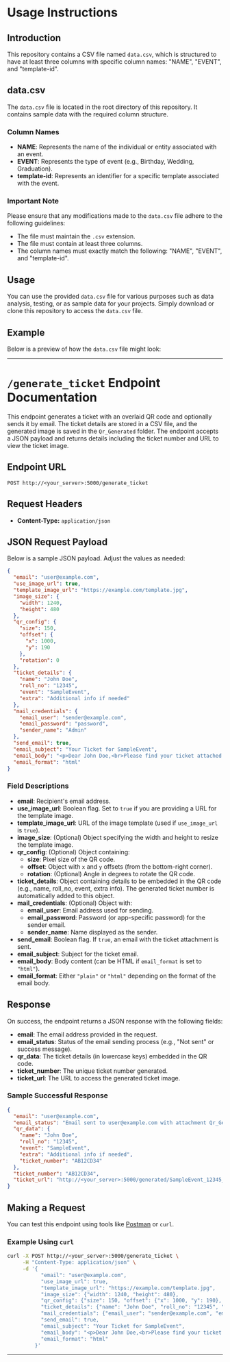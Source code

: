 # Usage Instructions

## Introduction
This repository contains a CSV file named `data.csv`, which is structured to have at least three columns with specific column names: "NAME", "EVENT", and "template-id".

## data.csv
The `data.csv` file is located in the root directory of this repository. It contains sample data with the required column structure. 

### Column Names
- **NAME**: Represents the name of the individual or entity associated with an event.
- **EVENT**: Represents the type of event (e.g., Birthday, Wedding, Graduation).
- **template-id**: Represents an identifier for a specific template associated with the event.

### Important Note
Please ensure that any modifications made to the `data.csv` file adhere to the following guidelines:
- The file must maintain the `.csv` extension.
- The file must contain at least three columns.
- The column names must exactly match the following: "NAME", "EVENT", and "template-id".

## Usage
You can use the provided `data.csv` file for various purposes such as data analysis, testing, or as sample data for your projects. Simply download or clone this repository to access the `data.csv` file.

## Example
Below is a preview of how the `data.csv` file might look:

---

# `/generate_ticket` Endpoint Documentation

This endpoint generates a ticket with an overlaid QR code and optionally sends it by email. The ticket details are stored in a CSV file, and the generated image is saved in the `Qr_Generated` folder. The endpoint accepts a JSON payload and returns details including the ticket number and URL to view the ticket image.

## Endpoint URL

```
POST http://<your_server>:5000/generate_ticket
```

## Request Headers

- **Content-Type:** `application/json`

## JSON Request Payload

Below is a sample JSON payload. Adjust the values as needed:

```json
{
  "email": "user@example.com",
  "use_image_url": true,
  "template_image_url": "https://example.com/template.jpg",
  "image_size": {
    "width": 1240,
    "height": 480
  },
  "qr_config": {
    "size": 150,
    "offset": {
      "x": 1000,
      "y": 190
    },
    "rotation": 0
  },
  "ticket_details": {
    "name": "John Doe",
    "roll_no": "12345",
    "event": "SampleEvent",
    "extra": "Additional info if needed"
  },
  "mail_credentials": {
    "email_user": "sender@example.com",
    "email_password": "password",
    "sender_name": "Admin"
  },
  "send_email": true,
  "email_subject": "Your Ticket for SampleEvent",
  "email_body": "<p>Dear John Doe,<br>Please find your ticket attached.</p>",
  "email_format": "html"
}
```

### Field Descriptions

- **email**: Recipient's email address.
- **use_image_url**: Boolean flag. Set to `true` if you are providing a URL for the template image.
- **template_image_url**: URL of the image template (used if `use_image_url` is `true`).
- **image_size**: (Optional) Object specifying the width and height to resize the template image.
- **qr_config**: (Optional) Object containing:
  - **size**: Pixel size of the QR code.
  - **offset**: Object with `x` and `y` offsets (from the bottom-right corner).
  - **rotation**: (Optional) Angle in degrees to rotate the QR code.
- **ticket_details**: Object containing details to be embedded in the QR code (e.g., name, roll_no, event, extra info). The generated ticket number is automatically added to this object.
- **mail_credentials**: (Optional) Object with:
  - **email_user**: Email address used for sending.
  - **email_password**: Password (or app-specific password) for the sender email.
  - **sender_name**: Name displayed as the sender.
- **send_email**: Boolean flag. If `true`, an email with the ticket attachment is sent.
- **email_subject**: Subject for the ticket email.
- **email_body**: Body content (can be HTML if `email_format` is set to `"html"`).
- **email_format**: Either `"plain"` or `"html"` depending on the format of the email body.

## Response

On success, the endpoint returns a JSON response with the following fields:

- **email**: The email address provided in the request.
- **email_status**: Status of the email sending process (e.g., "Not sent" or success message).
- **qr_data**: The ticket details (in lowercase keys) embedded in the QR code.
- **ticket_number**: The unique ticket number generated.
- **ticket_url**: The URL to access the generated ticket image.

### Sample Successful Response

```json
{
  "email": "user@example.com",
  "email_status": "Email sent to user@example.com with attachment Qr_Generated/SampleEvent_12345_AB12CD34.png",
  "qr_data": {
    "name": "John Doe",
    "roll_no": "12345",
    "event": "SampleEvent",
    "extra": "Additional info if needed",
    "ticket_number": "AB12CD34"
  },
  "ticket_number": "AB12CD34",
  "ticket_url": "http://<your_server>:5000/generated/SampleEvent_12345_AB12CD34.png"
}
```

## Making a Request

You can test this endpoint using tools like [Postman](https://www.postman.com/) or `curl`.

### Example Using `curl`

```bash
curl -X POST http://<your_server>:5000/generate_ticket \
     -H "Content-Type: application/json" \
     -d '{
           "email": "user@example.com",
           "use_image_url": true,
           "template_image_url": "https://example.com/template.jpg",
           "image_size": {"width": 1240, "height": 480},
           "qr_config": {"size": 150, "offset": {"x": 1000, "y": 190}, "rotation": 0},
           "ticket_details": {"name": "John Doe", "roll_no": "12345", "event": "SampleEvent", "extra": "Additional info if needed"},
           "mail_credentials": {"email_user": "sender@example.com", "email_password": "password", "sender_name": "Admin"},
           "send_email": true,
           "email_subject": "Your Ticket for SampleEvent",
           "email_body": "<p>Dear John Doe,<br>Please find your ticket attached.</p>",
           "email_format": "html"
         }'
```

---